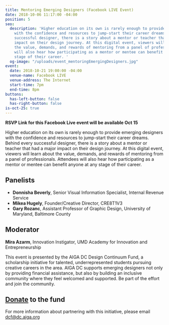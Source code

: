 ```yaml
---
title: Mentoring Emerging Designers (Facebook LIVE Event)
date: 2018-10-06 11:17:00 -04:00
position: 5
seo:
  description: 'Higher education on its own is rarely enough to provide emerging designers
    with the confidence and resources to jump-start their career dreams. Behind every
    successful designer, there is a story about a mentor or teacher that had a major
    impact on their design journey. At this digital event, viewers will learn about
    the value, demands, and rewards of mentoring from a panel of professionals. Attendees
    will also hear how participating as a mentor or mentee can benefit anyone at any
    stage of their career. '
  og-image: "/uploads/event_mentoringEmergingDesigners.jpg"
event:
  date: 2018-10-21 19:00:00 -04:00
  venue-name: Facebook LIVE
  venue-address: The Internet
  start-time: 7pm
  end-time: 8pm
buttons:
  has-left-button: false
  has-right-button: false
is-oct-25: true
---
```


**RSVP Link for this Facebook Live event will be available Oct 15**

Higher education on its own is rarely enough to provide emerging designers with the confidence and resources to jump-start their career dreams. Behind every successful designer, there is a story about a mentor or teacher that had a major impact on their design journey. At this digital event, viewers will learn about the value, demands, and rewards of mentoring from a panel of professionals. Attendees will also hear how participating as a mentor or mentee can benefit anyone at any stage of their career. 

## Panelists 
* **Donnisha Beverly**, Senior Visual Information Specialist, Internal Revenue Service
* **Mikea Hugely**, Founder/Creative Director, CRE8T1V3
* **Gary Rozanc**, Assistant Professor of Graphic Design, University of Maryland, Baltimore County

## Moderator
**Mira Azarm**, Innovation Instigator, UMD Academy for Innovation and Entrepreneurship

This event is presented by the AIGA DC Design Continuum Fund, a scholarship initiative for talented, underrepresented students pursuing creative careers in the area. AIGA DC supports emerging designers not only by providing financial assistance, but also by building an inclusive community where they feel welcomed and supported. Be part of the effort and join the community.

## [Donate](http://givecontinuum.org) to the fund
For more information about partnering with this initiative, please email dcf@dc.aiga.org